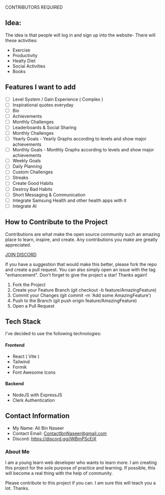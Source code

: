 CONTRIBUTORS REQUIRED

## Idea:

The idea is that people will log in and sign up into the website-
There will these activities:

- Exercise
- Productivity
- Healty Diet
- Social Activities
- Books

## Features I want to add

- [ ] Level System / Gain Experience ( Complex )
- [ ] Inspirational quotes everyday
- [ ] Bio
- [ ] Achievements
- [ ] Monthly Challenges
- [ ] Leaderboards & Social Sharing
- [ ] Monthly Challenges
- [ ] Yearly Goals - Yearly Graphs according to levels and show major achievements
- [ ] Monthly Goals - Monthly Graphs according to levels and show major achievements
- [ ] Weekly Goals
- [ ] Daily Planning
- [ ] Custom Challenges
- [ ] Streaks
- [ ] Create Good Habits
- [ ] Destroy Bad Habits
- [ ] Short Messaging & Communication
- [ ] Integrate Samsung Health and other health apps with it
- [ ] Integrate AI

## How to Contribute to the Project

Contributions are what make the open source community such an amazing place to learn, inspire, and create. Any contributions you make are greatly appreciated.

[JOIN DISCORD](https://discord.gg/jWBmPScEjX)

If you have a suggestion that would make this better, please fork the repo and create a pull request. You can also simply open an issue with the tag "enhancement". Don't forget to give the project a star! Thanks again!

1. Fork the Project
2. Create your Feature Branch (git checkout -b feature/AmazingFeature)
3. Commit your Changes (git commit -m 'Add some AmazingFeature')
4. Push to the Branch (git push origin feature/AmazingFeature)
5. Open a Pull Request

## Tech Stack

I've decided to use the following technologies:

#### Frontend

- React ( Vite )
- Tailwind
- Formik
- Font Awesome Icons

#### Backend

- NodeJS with ExpressJS
- Clerk Authentication

## Contact Information

- My Name: Ali Bin Naseer
- Contact Email: ContactIbnNaseer@gmail.com
- Discord: https://discord.gg/jWBmPScEjX

### About Me

I am a young learn web developer who wants to learn more. I am creating this project for the sole purpose of practice and learning. If possible, this will become a real thing with the help of community.

Please contribute to this project if you can. I am sure this will teach you a lot. Thanks.
